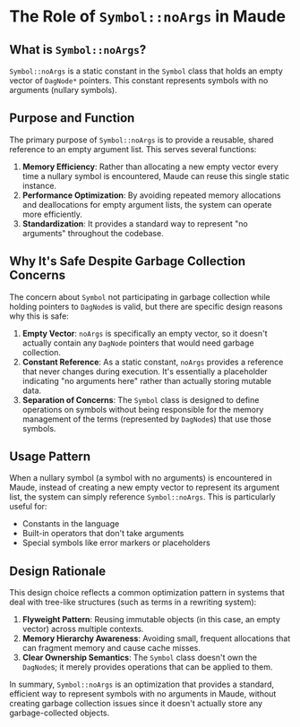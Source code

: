 # The Role of `Symbol::noArgs` in Maude

## What is `Symbol::noArgs`?

`Symbol::noArgs` is a static constant in the `Symbol` class that holds an empty vector of `DagNode*` pointers. This constant represents symbols with no arguments (nullary symbols).

## Purpose and Function

The primary purpose of `Symbol::noArgs` is to provide a reusable, shared reference to an empty argument list. This serves several functions:

1. **Memory Efficiency**: Rather than allocating a new empty vector every time a nullary symbol is encountered, Maude can reuse this single static instance.
2. **Performance Optimization**: By avoiding repeated memory allocations and deallocations for empty argument lists, the system can operate more efficiently.
3. **Standardization**: It provides a standard way to represent "no arguments" throughout the codebase.

## Why It's Safe Despite Garbage Collection Concerns

The concern about `Symbol` not participating in garbage collection while holding pointers to `DagNode`s is valid, but there are specific design reasons why this is safe:

1. **Empty Vector**: `noArgs` is specifically an empty vector, so it doesn't actually contain any `DagNode` pointers that would need garbage collection.
2. **Constant Reference**: As a static constant, `noArgs` provides a reference that never changes during execution. It's essentially a placeholder indicating "no arguments here" rather than actually storing mutable data.
3. **Separation of Concerns**: The `Symbol` class is designed to define operations on symbols without being responsible for the memory management of the terms (represented by `DagNode`s) that use those symbols.

## Usage Pattern

When a nullary symbol (a symbol with no arguments) is encountered in Maude, instead of creating a new empty vector to represent its argument list, the system can simply reference `Symbol::noArgs`. This is particularly useful for:

- Constants in the language
- Built-in operators that don't take arguments
- Special symbols like error markers or placeholders

## Design Rationale

This design choice reflects a common optimization pattern in systems that deal with tree-like structures (such as terms in a rewriting system):

1. **Flyweight Pattern**: Reusing immutable objects (in this case, an empty vector) across multiple contexts.
2. **Memory Hierarchy Awareness**: Avoiding small, frequent allocations that can fragment memory and cause cache misses.
3. **Clear Ownership Semantics**: The `Symbol` class doesn't own the `DagNode`s; it merely provides operations that can be applied to them.

In summary, `Symbol::noArgs` is an optimization that provides a standard, efficient way to represent symbols with no arguments in Maude, without creating garbage collection issues since it doesn't actually store any garbage-collected objects.
